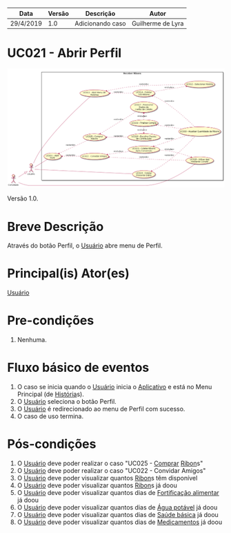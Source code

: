 | Data       | Versão  | Descrição       | Autor            |
| ---------- | ------- | --------------- | ---------------- |
| 29/4/2019 | 1.0 | Adicionando caso | Guilherme de Lyra |


# UC021 - Abrir Perfil


![diagrama](Receber_Ribons.png)

Versão 1.0.

# Breve Descrição
Através do botão Perfil, o [Usuário](https://github.com/requisitos-2019-1/Ribon/blob/master/Modelagem%%20de%%20Requisitos/Lexicos/Usuário.md) abre menu de Perfil.

# Principal(is) Ator(es)
[Usuário](https://github.com/requisitos-2019-1/Ribon/blob/master/Modelagem%%20de%%20Requisitos/Lexicos/Usuário.md)

# Pre-condições
1. Nenhuma.

# Fluxo básico de eventos
1. O caso se inicia quando o [Usuário](https://github.com/requisitos-2019-1/Ribon/blob/master/Modelagem%%20de%%20Requisitos/Lexicos/Usuário.md) inicia o [Aplicativo](https://github.com/requisitos-2019-1/Ribon/blob/master/Modelagem%%20de%%20Requisitos/Lexicos/Aplicativo.md) e está no Menu Principal (de [História](https://github.com/requisitos-2019-1/Ribon/blob/master/Modelagem%%20de%%20Requisitos/Lexicos/Historia.md)s).
1. O [Usuário](https://github.com/requisitos-2019-1/Ribon/blob/master/Modelagem%%20de%%20Requisitos/Lexicos/Usuário.md) seleciona o botão Perfil.
1. O [Usuário](https://github.com/requisitos-2019-1/Ribon/blob/master/Modelagem%%20de%%20Requisitos/Lexicos/Usuário.md) é redirecionado ao menu de Perfil com sucesso.
1. O caso de uso termina.

# Pós-condições
1. O [Usuário](https://github.com/requisitos-2019-1/Ribon/blob/master/Modelagem%%20de%%20Requisitos/Lexicos/Usuário.md) deve poder realizar o caso "UC025 - [Comprar](https://github.com/requisitos-2019-1/Ribon/blob/master/Modelagem%%20de%%20Requisitos/Lexicos/Comprar.md) [Ribon](https://github.com/requisitos-2019-1/Ribon/blob/master/Modelagem%%20de%%20Requisitos/Lexicos/Ribon.md)s"
1. O [Usuário](https://github.com/requisitos-2019-1/Ribon/blob/master/Modelagem%%20de%%20Requisitos/Lexicos/Usuário.md) deve poder realizar o caso "UC022 - Convidar Amigos"
1. O [Usuário](https://github.com/requisitos-2019-1/Ribon/blob/master/Modelagem%%20de%%20Requisitos/Lexicos/Usuário.md) deve poder visualizar quantos [Ribon](https://github.com/requisitos-2019-1/Ribon/blob/master/Modelagem%%20de%%20Requisitos/Lexicos/Ribon.md)s têm disponível
1. O [Usuário](https://github.com/requisitos-2019-1/Ribon/blob/master/Modelagem%%20de%%20Requisitos/Lexicos/Usuário.md) deve poder visualizar quantos [Ribon](https://github.com/requisitos-2019-1/Ribon/blob/master/Modelagem%%20de%%20Requisitos/Lexicos/Ribon.md)s já doou
1. O [Usuário](https://github.com/requisitos-2019-1/Ribon/blob/master/Modelagem%%20de%%20Requisitos/Lexicos/Usuário.md) deve poder visualizar quantos dias de [Fortificação alimentar](https://github.com/requisitos-2019-1/Ribon/blob/master/Modelagem%%20de%%20Requisitos/Lexicos/Fortificacao_alimentar.md) já doou
1. O [Usuário](https://github.com/requisitos-2019-1/Ribon/blob/master/Modelagem%%20de%%20Requisitos/Lexicos/Usuário.md) deve poder visualizar quantos dias de [Água potável](https://github.com/requisitos-2019-1/Ribon/blob/master/Modelagem%%20de%%20Requisitos/Lexicos/Agua_potavel.md) já doou
1. O [Usuário](https://github.com/requisitos-2019-1/Ribon/blob/master/Modelagem%%20de%%20Requisitos/Lexicos/Usuário.md) deve poder visualizar quantos dias de [Saúde básica](https://github.com/requisitos-2019-1/Ribon/blob/master/Modelagem%%20de%%20Requisitos/Lexicos/Saude_basica.md) já doou
1. O [Usuário](https://github.com/requisitos-2019-1/Ribon/blob/master/Modelagem%%20de%%20Requisitos/Lexicos/Usuário.md) deve poder visualizar quantos dias de [Medicamentos](https://github.com/requisitos-2019-1/Ribon/blob/master/Modelagem%%20de%%20Requisitos/Lexicos/Medicamentos.md) já doou


